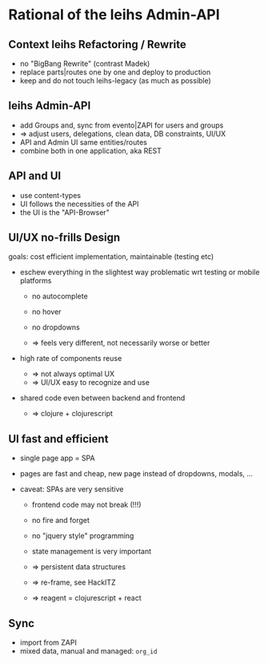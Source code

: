 Rational of the leihs Admin-API
===============================

Context leihs Refactoring / Rewrite
-----------------------------------

* no "BigBang Rewrite" (contrast Madek)
* replace parts|routes one by one and deploy to production
* keep and do not touch leihs-legacy (as much as possible)

leihs Admin-API
---------------
* add Groups and, sync from evento|ZAPI for users and groups
* => adjust users, delegations, clean data, DB constraints, UI/UX
* API and Admin UI same entities/routes 
* combine both in one application, aka REST


API and UI 
----------
* use content-types 
* UI follows the necessities of the API
* the UI is the "API-Browser"


UI/UX no-frills Design
----------------------

goals: cost efficient implementation, maintainable (testing etc)
  
* eschew everything in the slightest way problematic 
  wrt testing or mobile platforms 

  * no autocomplete
  * no hover 
  * no dropdowns 

  * => feels very different, not necessarily worse or better 

* high rate of components reuse 

  * => not always optimal UX
  * => UI/UX easy to recognize and use

* shared code even between backend and frontend

  * => clojure + clojurescript

    
UI fast and efficient
---------------------

* single page app = SPA

* pages are fast and cheap, new page instead of dropdowns, modals, ...

* caveat: SPAs are very sensitive

  * frontend code may not break (!!!)
  * no fire and forget 
  * no "jquery style" programming
  * state management is very important 

  * => persistent data structures
  * => re-frame, see HackITZ 
  * => reagent = clojurescript + react
  


Sync
----

* import from ZAPI 
* mixed data, manual and managed: `org_id`
